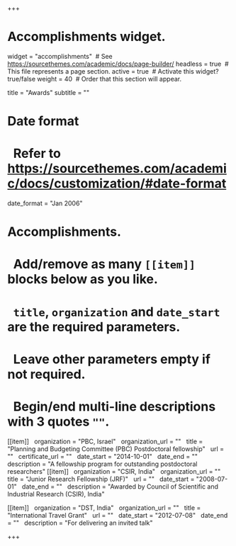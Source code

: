 
+++
# Accomplishments widget.
widget = "accomplishments"  # See https://sourcethemes.com/academic/docs/page-builder/
headless = true  # This file represents a page section.
active = true  # Activate this widget? true/false
weight = 40  # Order that this section will appear.

title = "Awards"
subtitle = ""

# Date format
#   Refer to https://sourcethemes.com/academic/docs/customization/#date-format
date_format = "Jan 2006"

# Accomplishments.
#   Add/remove as many `[[item]]` blocks below as you like.
#   `title`, `organization` and `date_start` are the required parameters.
#   Leave other parameters empty if not required.
#   Begin/end multi-line descriptions with 3 quotes `""`.

[[item]]
  organization = "PBC, Israel"
  organization_url = ""
  title = "Planning and Budgeting Committee (PBC) Postdoctoral fellowship"
  url = ""
  certificate_url = ""
  date_start = "2014-10-01"
  date_end = ""
  description = "A fellowship program for outstanding postdoctoral researchers"
[[item]]
  organization = "CSIR, India"
  organization_url = ""
  title = "Junior Research Fellowship (JRF)"
  url = ""
  date_start = "2008-07-01"
  date_end = ""
  description = "Awarded by Council of Scientific and Industrial Research (CSIR), India"

[[item]]
  organization = "DST, India"
  organization_url = ""
  title = "International Travel Grant"
  url = ""
  date_start = "2012-07-08"
  date_end = ""
  description = "For delivering an invited talk"

+++
